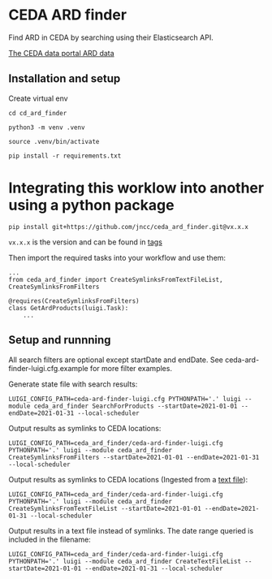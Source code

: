 # CEDA ARD finder

Find ARD in CEDA by searching using their Elasticsearch API.

[The CEDA data portal ARD data](https://catalogue.ceda.ac.uk/uuid/bf9568b558204b81803eeebcc7f529ef)

## Installation and setup

Create virtual env

```
cd cd_ard_finder

python3 -m venv .venv

source .venv/bin/activate

pip install -r requirements.txt
```

# Integrating this worklow into another using a python package

```
pip install git+https://github.com/jncc/ceda_ard_finder.git@vx.x.x
```

`vx.x.x` is the version and can be found in [tags](https://github.com/jncc/ceda_ard_finder/tags)

Then import the required tasks into your workflow and use them:

```
...
from ceda_ard_finder import CreateSymlinksFromTextFileList, CreateSymlinksFromFilters

@requires(CreateSymlinksFromFilters)
class GetArdProducts(luigi.Task):
    ...
```

## Setup and runnning

All search filters are optional except startDate and endDate. See ceda-ard-finder-luigi.cfg.example for more filter examples.

Generate state file with search results:

```
LUIGI_CONFIG_PATH=ceda-ard-finder-luigi.cfg PYTHONPATH='.' luigi --module ceda_ard_finder SearchForProducts --startDate=2021-01-01 --endDate=2021-01-31 --local-scheduler
```

Output results as symlinks to CEDA locations:

```
LUIGI_CONFIG_PATH=ceda_ard_finder/ceda-ard-finder-luigi.cfg PYTHONPATH='.' luigi --module ceda_ard_finder CreateSymlinksFromFilters --startDate=2021-01-01 --endDate=2021-01-31 --local-scheduler
```

Output results as symlinks to CEDA locations (Ingested from a [text file](./inputs.txt.example)):

```
LUIGI_CONFIG_PATH=ceda_ard_finder/ceda-ard-finder-luigi.cfg PYTHONPATH='.' luigi --module ceda_ard_finder CreateSymlinksFromTextFileList --startDate=2021-01-01 --endDate=2021-01-31 --local-scheduler
```

Output results in a text file instead of symlinks.  The date range queried is included in the filename:

```
LUIGI_CONFIG_PATH=ceda_ard_finder/ceda-ard-finder-luigi.cfg PYTHONPATH='.' luigi --module ceda_ard_finder CreateTextFileList --startDate=2021-01-01 --endDate=2021-01-31 --local-scheduler
```
